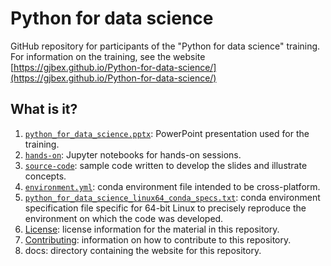 # Python for data science

GitHub repository for participants of the "Python for data science" training.
For information on the training, see the website
[https://gjbex.github.io/Python-for-data-science/](https://gjbex.github.io/Python-for-data-science/)


## What is it?

1. [`python_for_data_science.pptx`](python_for_data_science.pptx): PowerPoint
   presentation used for the training.
1. [`hands-on`](hands-on): Jupyter notebooks for hands-on sessions.
1. [`source-code`](source-code): sample code written to develop the slides and
   illustrate concepts.
1. [`environment.yml`](environment.yml): conda environment file intended to be
   cross-platform.
1. [`python_for_data_science_linux64_conda_specs.txt`](python_for_data_science_linux64_conda_specs.txt):
   conda environment specification file specific for 64-bit Linux to precisely
   reproduce the environment on which the code was developed.
1. [License](LICENSE): license information for the material in this repository.
1. [Contributing](CONTRIBUTING.md): information on how to contribute to this
   repository.
1. docs: directory containing the website for this repository.
